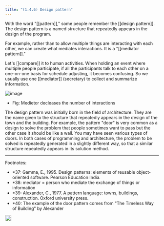 ```yaml
---
title: "(1.4.6) Design pattern"
---
```


With the word "[[pattern]]," some people remember the [[design pattern]]. The design pattern is a named structure that repeatedly appears in the design of the program.

For example, rather than to allow multiple things are interacting with each other, we can create what mediates interactions. It is a "[[mediator pattern]]."

Let's [[compare]] it to human activities. When holding an event where multiple people participate, if all the participants talk to each other on a one-on-one basis for schedule adjusting, it becomes confusing. So we usually use one [[mediator]] (secretary) to collect and summarize information.

![image](https://gyazo.com/42b56e2594304c3b4d34b9641c6cc558/thumb/1000)
- Fig: Medietor decleases the number of interactions

The design pattern was initially born in the field of architecture. They are the name given to the structure that repeatedly appears in the design of the town and the building. For example, the pattern "door" is very common as a design to solve the problem that people sometimes want to pass but the other case it should be like a wall. You may have seen various types of doors.
In both cases of programming and architecture, the problem to be solved is repeatedly generated in a slightly different way, so that a similar structure repeatedly appears in its solution method.

---

Footnotes:

- *37: Gamma, E., 1995. Design patterns: elements of reusable object-oriented software. Pearson Education India.
- *38: mediator = person who mediate the exchange of things or information
- *39: Alexander, C., 1977. A pattern language: towns, buildings, construction. Oxford university press.
- *40: The example of the door pattern comes from "The Timeless Way of Building" by Alexander

<img src='https://scrapbox.io/api/pages/nishio/en/icon' alt='en.icon' height="19.5"/>